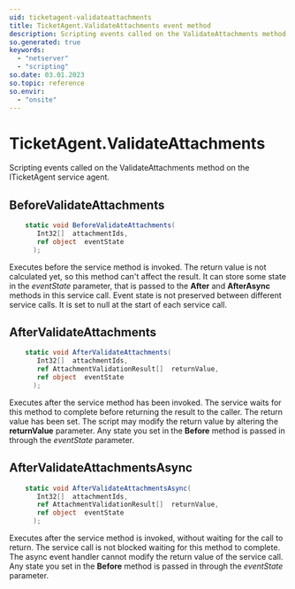 ```yaml
---
uid: ticketagent-validateattachments
title: TicketAgent.ValidateAttachments event method
description: Scripting events called on the ValidateAttachments method on the TicketAgent service agent.
so.generated: true
keywords:
  - "netserver"
  - "scripting"
so.date: 03.01.2023
so.topic: reference
so.envir:
  - "onsite"
---
```

# TicketAgent.ValidateAttachments

Scripting events called on the <see cref='M:SuperOffice.CRM.Services.ITicketAgent.ValidateAttachments'>ValidateAttachments</see> method on the <see cref='ITicketAgent'>ITicketAgent</see>  service agent.

## BeforeValidateAttachments
```cs
    static void BeforeValidateAttachments(
       Int32[]  attachmentIds,
       ref object  eventState
      );
```
Executes before the service method is invoked.
The return value is not calculated yet, so this method can't affect the result.
It can store some state in the *eventState* parameter, that is passed to the **After** and **AfterAsync** methods in this service call.
Event state is not preserved between different service calls. It is set to null at the start of each service call.
## AfterValidateAttachments
```cs
    static void AfterValidateAttachments(
       Int32[]  attachmentIds,
       ref AttachmentValidationResult[]  returnValue,
       ref object  eventState
      );
```
Executes after the service method has been invoked. The service waits for this method to complete before returning the result to the caller.
The return value has been set. The script may modify the return value by altering the **returnValue** parameter.
Any state you set in the **Before** method is passed in through the *eventState* parameter.
## AfterValidateAttachmentsAsync
```cs
    static void AfterValidateAttachmentsAsync(
       Int32[]  attachmentIds,
       ref AttachmentValidationResult[]  returnValue,
       ref object  eventState
      );
```
Executes after the service method is invoked, without waiting for the call to return.
The service call is not blocked waiting for this method to complete.
The async event handler cannot modify the return value of the service call.
Any state you set in the **Before** method is passed in through the *eventState* parameter.

